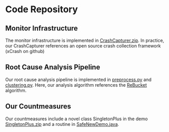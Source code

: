 # Code Repository
## Monitor Infrastructure
   The monitor infrastructure is implemented in [CrashCapturer.zip](https://github.com/androidcrash/android_crash/blob/main/code/CrashCapturer.zip). In practice, our CrashCapturer references an open source crash collection framework (xCrash on github)
## Root Cause Analysis Pipeline
   Our root cause analysis pipeline is implemented in [preprocess.py](https://github.com/androidcrash/android_crash/blob/main/code/preprocess.py) and [clustering.py](https://github.com/androidcrash/android_crash/blob/main/code/clustering.py). Here, our analysis algorithm references the [ReBucket](https://www.microsoft.com/en-us/research/publication/rebucket-a-method-for-clustering-duplicate-crash-reports-based-on-call-stack-similarity/) algorithm.
   
## Our Countmeasures
   Our countmeasures include a novel class SingletonPlus in the demo [SingletonPlus.zip](https://github.com/androidcrash/android_crash/blob/main/code/SingletonPlus.zip) and a routine in [SafeNewDemo.java](https://github.com/androidcrash/android_crash/blob/main/code/SafeNewDemo.java). 
